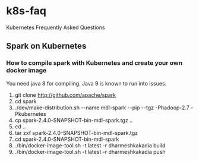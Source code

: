 # k8s-faq
Kubernetes Frequently Asked Questions 


## Spark on Kubernetes 

### How to compile spark with Kubernetes and create your own docker image 

You need java 8 for compiling. Java 9 is known to run into issues.


1. git clone http://github.com/apache/spark
2. cd spark
3. ./dev/make-distribution.sh --name mdl-spark --pip --tgz -Phadoop-2.7 -Pkubernetes
4. cp spark-2.4.0-SNAPSHOT-bin-mdl-spark.tgz ..
5. cd ..
6. tar zxf spark-2.4.0-SNAPSHOT-bin-mdl-spark.tgz
7. cd spark-2.4.0-SNAPSHOT-bin-mdl-spark
8. ./bin/docker-image-tool.sh -t latest -r dharmeshkakadia build
9. ./bin/docker-image-tool.sh -t latest -r dharmeshkakadia push
